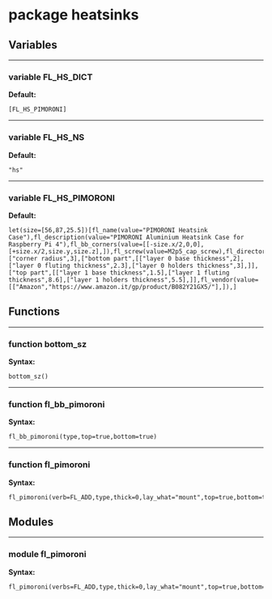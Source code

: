 # package heatsinks


## Variables


---

### variable FL_HS_DICT

__Default:__

    [FL_HS_PIMORONI]

---

### variable FL_HS_NS

__Default:__

    "hs"

---

### variable FL_HS_PIMORONI

__Default:__

    let(size=[56,87,25.5])[fl_name(value="PIMORONI Heatsink Case"),fl_description(value="PIMORONI Aluminium Heatsink Case for Raspberry Pi 4"),fl_bb_corners(value=[[-size.x/2,0,0],[+size.x/2,size.y,size.z],]),fl_screw(value=M2p5_cap_screw),fl_director(value=+FL_Z),fl_rotor(value=+FL_X),fl_dxf(value="vitamins/pimoroni.dxf"),["corner radius",3],["bottom part",[["layer 0 base thickness",2],["layer 0 fluting thickness",2.3],["layer 0 holders thickness",3],]],["top part",[["layer 1 base thickness",1.5],["layer 1 fluting thickness",8.6],["layer 1 holders thickness",5.5],]],fl_vendor(value=[["Amazon","https://www.amazon.it/gp/product/B082Y21GX5/"],]),]

## Functions


---

### function bottom_sz

__Syntax:__

    bottom_sz()

---

### function fl_bb_pimoroni

__Syntax:__

    fl_bb_pimoroni(type,top=true,bottom=true)

---

### function fl_pimoroni

__Syntax:__

    fl_pimoroni(verb=FL_ADD,type,thick=0,lay_what="mount",top=true,bottom=true,direction,octant)

## Modules


---

### module fl_pimoroni

__Syntax:__

    fl_pimoroni(verbs=FL_ADD,type,thick=0,lay_what="mount",top=true,bottom=true,direction,octant)

